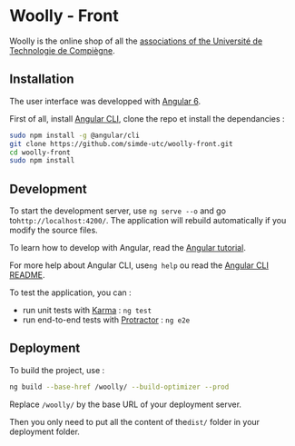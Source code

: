 # Woolly - Front

Woolly is the online shop of all the [associations of the Université de Technologie de Compiègne](https://assos.utc.fr/).

## Installation

The user interface was developped with [Angular 6](https://angular.io/guide/quickstart).



First of all, install [Angular CLI](https://github.com/angular/angular-cli), clone the repo et install the dependancies :


```sh
sudo npm install -g @angular/cli
git clone https://github.com/simde-utc/woolly-front.git
cd woolly-front
sudo npm install
```


## Development

To start the development server, use `ng serve --o` and go to`http://localhost:4200/`. The application will rebuild automatically if you modify the source files.



To learn how to develop with Angular, read the [Angular tutorial](https://angular.io/tutorial).

For more help about Angular CLI, use`ng help` ou read the  [Angular CLI README](https://github.com/angular/angular-cli/blob/master/README.md).



To test the application, you can :

- run unit tests with [Karma](https://karma-runner.github.io) : `ng test`
- run end-to-end tests with [Protractor](http://www.protractortest.org/) : `ng e2e`


## Deployment

To build the project, use :
```sh
ng build --base-href /woolly/ --build-optimizer --prod
```
Replace `/woolly/` by the base URL of your deployment server.

Then you only need to put all the content of the`dist/` folder in your deployment folder.
